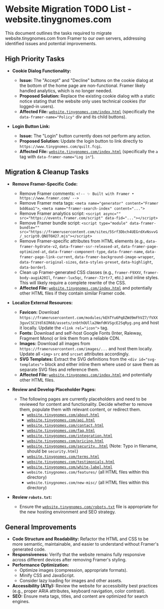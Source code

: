 # Website Migration TODO List - website.tinygnomes.com

This document outlines the tasks required to migrate website.tinygnomes.com from Framer to our own servers, addressing identified issues and potential improvements.

## High Priority Tasks

*   **Cookie Dialog Functionality:**
    *   **Issue:** The "Accept" and "Decline" buttons on the cookie dialog at the bottom of the home page are non-functional. Framer likely handled analytics, which is no longer needed.
    *   **Proposed Solution:** Replace the existing cookie dialog with a static notice stating that the website only uses technical cookies (for logged-in users).
    *   **Affected File:** [`website.tinygnomes.com/index.html`](website.tinygnomes.com/index.html) (specifically the `data-framer-name="Policy"` div and its child buttons).

*   **Login Button Link:**
    *   **Issue:** The "Login" button currently does not perform any action.
    *   **Proposed Solution:** Update the login button to link directly to `https://www.tinygnomes.com/quilt.fcgi`.
    *   **Affected File:** [`website.tinygnomes.com/index.html`](website.tinygnomes.com/index.html) (specifically the `a` tag with `data-framer-name="Log in"`).

## Migration & Cleanup Tasks

*   **Remove Framer-Specific Code:**
    *   Remove Framer comments: `<!-- ✨ Built with Framer • https://www.framer.com/ -->`
    *   Remove Framer meta tags: `<meta name="generator" content="Framer bdd6aa1">`, `<meta name="framer-search-index" content="...">`
    *   Remove Framer analytics script: `<script async="" src="https://events.framer.com/script" data-fid="..."></script>`
    *   Remove Framer bundle script: `<script type="module" data-framer-bundle="" src="https://framerusercontent.com/sites/5Srf3Dbch4UEGrdXvNsvvG/_script0.QNOT6H27.mjs"></script>`
    *   Remove Framer-specific attributes from HTML elements (e.g., `data-framer-hydrate-v2`, `data-framer-ssr-released-at`, `data-framer-page-optimized-at`, `data-framer-component-type`, `data-framer-name`, `data-framer-page-link-current`, `data-framer-background-image-wrapper`, `data-framer-original-sizes`, `data-styles-preset`, `data-highlight`, `data-border`).
    *   Clean up Framer-generated CSS classes (e.g., `framer-F9XXV`, `framer-body-augiA20Il`, `framer-lux5qc`, `framer-72rtr7`, etc.) and inline styles. This will likely require a complete rewrite of the CSS.
    *   **Affected File:** [`website.tinygnomes.com/index.html`](website.tinygnomes.com/index.html) and potentially other HTML files if they contain similar Framer code.

*   **Localize External Resources:**
    *   **Favicon:** Download `https://framerusercontent.com/modules/kEhTYu6Pq8ZWd9mFhVZ7/fVXX3guvCSC1Ydl6IR68/assets/znbthOUlla2NmfdKVSgcE2SqRyg.png` and host it locally. Update the `<link rel="icon">` tag.
    *   **Fonts:** Download and self-host Google Fonts (Inter, Raleway, Fragment Mono) or link them from a reliable CDN.
    *   **Images:** Download all images from `https://framerusercontent.com/images/...` and host them locally. Update all `<img>` `src` and `srcset` attributes accordingly.
    *   **SVG Templates:** Extract the SVG definitions from the `<div id="svg-templates">` block and either inline them where used or save them as separate SVG files and reference them.
    *   **Affected File:** [`website.tinygnomes.com/index.html`](website.tinygnomes.com/index.html) and potentially other HTML files.

*   **Review and Develop Placeholder Pages:**
    *   The following pages are currently placeholders and need to be reviewed for content and functionality. Decide whether to remove them, populate them with relevant content, or redirect them.
        *   [`website.tinygnomes.com/about.html`](website.tinygnomes.com/about.html)
        *   [`website.tinygnomes.com/api.html`](website.tinygnomes.com/api.html)
        *   [`website.tinygnomes.com/contact.html`](website.tinygnomes.com/contact.html)
        *   [`website.tinygnomes.com/faq.html`](website.tinygnomes.com/faq.html)
        *   [`website.tinygnomes.com/integration.html`](website.tinygnomes.com/integration.html)
        *   [`website.tinygnomes.com/pricing.html`](website.tinygnomes.com/pricing.html)
        *   [`website.tinygnomes.com/security..html`](website.tinygnomes.com/security..html) (Note: Typo in filename, should be `security.html`)
        *   [`website.tinygnomes.com/terms.html`](website.tinygnomes.com/terms.html)
        *   [`website.tinygnomes.com/testimonials.html`](website.tinygnomes.com/testimonials.html)
        *   [`website.tinygnomes.com/white-label.html`](website.tinygnomes.com/white-label.html)
        *   `website.tinygnomes.com/features/` (all HTML files within this directory)
        *   `website.tinygnomes.com/new-misc/` (all HTML files within this directory)

*   **Review `robots.txt`:**
    *   Ensure the [`website.tinygnomes.com/robots.txt`](website.tinygnomes.com/robots.txt) file is appropriate for the new hosting environment and SEO strategy.

## General Improvements

*   **Code Structure and Readability:** Refactor the HTML and CSS to be more semantic, maintainable, and easier to understand without Framer's generated code.
*   **Responsiveness:** Verify that the website remains fully responsive across different devices after removing Framer's styling.
*   **Performance Optimization:**
    *   Optimize images (compression, appropriate formats).
    *   Minify CSS and JavaScript.
    *   Consider lazy loading for images and other assets.
*   **Accessibility (A11y):** Review the website for accessibility best practices (e.g., proper ARIA attributes, keyboard navigation, color contrast).
*   **SEO:** Ensure meta tags, titles, and content are optimized for search engines.